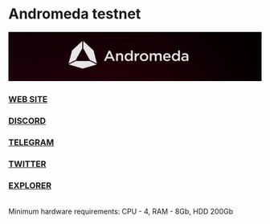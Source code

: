 # Andromeda testnet<br>
<img src="https://github.com/RedFoxAT/Andromeda/blob/main/andromeda_logo.png" width="1050" alt="" />
<h3><a href=https://andromedaprotocol.io> WEB SITE </a><br>
<h3><a href=https://discord.gg/GBd6buKYyZ> DISCORD </a><br>  
<h3><a href=https://t.me/andromedaprotocol> TELEGRAM </a><br>
<h3><a href=https://twitter.com/AndromedaProt/> TWITTER </a><br>
<h3><a href=https://testnet-ping.wildsage.io/andromeda/staking> EXPLORER </a></h2><br>
Minimum hardware requirements: CPU - 4, RAM - 8Gb, HDD 200Gb<br> 

